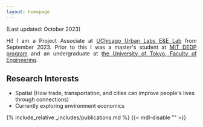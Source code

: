 ```yaml
---
layout: homepage
---
```


(Last updated: October 2023)<br>

<div style="text-align: justify">
Hi! I am a Project Associate at <a href="https://urbanlabs.uchicago.edu/labs/energy-environment">UChicago Urban Labs E&E Lab</a> from September 2023. Prior to this I was a master's student at <a href="https://economics.mit.edu/academic-programs/masters-programs/masters-data-economics-and-design-policy-dedp">MIT DEDP program</a> and an undergraduate at <a href="https://www.si.t.u-tokyo.ac.jp/course/psi/">the University of Tokyo, Faculty of Engineering</a>.  
</div>

## Research Interests

- Spatial (How trade, transportation, and cities can improve people's lives through connections)
- Currently exploring environment economics

{% include_relative _includes/publications.md %} {{< mdl-disable "<!-- markdownlint-disable MD037 -->" >}}
